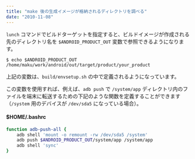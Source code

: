 ```yaml
---
title: "make 後の生成イメージが格納されるディレクトリを調べる"
date: "2010-11-08"
---
```


`lunch` コマンドでビルドターゲットを指定すると、ビルドイメージが作成される先のディレクトリ名を `$ANDROID_PRODUCT_OUT` 変数で参照できるようになります。

```
$ echo $ANDROID_PRODUCT_OUT
/home/maku/work/android/out/target/product/your_product
```

上記の変数は、`build/envsetup.sh` の中で定義されるようになっています。

この変数を使用すれば、例えば、`adb push` で `/system/app` ディレクトリ内のファイルを端末に転送するための下記のような関数を定義することができます（`/system` 用のデバイスが `/dev/sda5` になっている場合）。

#### $HOME/.bashrc
```bash
function adb-push-all {
    adb shell 'mount -o remount -rw /dev/sda5 /system'
    adb push $ANDROID_PRODUCT_OUT/system/app /system/app
    adb shell 'sync'
}
```


